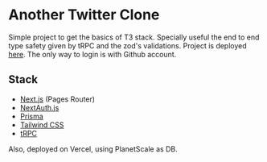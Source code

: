 # Another Twitter Clone

Simple project to get the basics of T3 stack. Specially useful the end to end type safety given by tRPC and the zod's validations.
Project is deployed [here](https://anothertwitterclone.raulcalvo.dev/es). The only way to login is with Github account.

## Stack

- [Next.js](https://nextjs.org) (Pages Router)
- [NextAuth.js](https://next-auth.js.org)
- [Prisma](https://prisma.io)
- [Tailwind CSS](https://tailwindcss.com)
- [tRPC](https://trpc.io)

Also, deployed on Vercel, using PlanetScale as DB.
